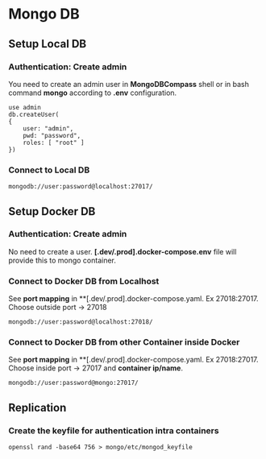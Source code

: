 # Mongo DB
## Setup Local DB
### Authentication: Create admin
You need to create an admin user in **MongoDBCompass** shell or in bash command **mongo** according to **.env** configuration.
```
use admin
db.createUser(
{
    user: "admin",
    pwd: "password",
    roles: [ "root" ]
})
```
### Connect to Local DB
```
mongodb://user:password@localhost:27017/
```

## Setup Docker DB
### Authentication: Create admin
No need to create a user. **[.dev/.prod].docker-compose.env** file will provide this to mongo container.

### Connect to Docker DB from Localhost
See **port mapping** in **[.dev/.prod].docker-compose.yaml. Ex 27018:27017.
Choose outside port -> 27018
```
mongodb://user:password@localhost:27018/
```

### Connect to Docker DB from other Container inside Docker
See **port mapping** in **[.dev/.prod].docker-compose.yaml. Ex 27018:27017.
Choose inside port -> 27017 and  **container ip/name**.
```
mongodb://user:password@mongo:27017/
```

## Replication

### Create the keyfile for authentication intra containers
```
openssl rand -base64 756 > mongo/etc/mongod_keyfile
```